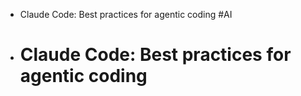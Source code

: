 - Claude Code: Best practices for agentic coding #AI
- # Claude Code: Best practices for agentic coding